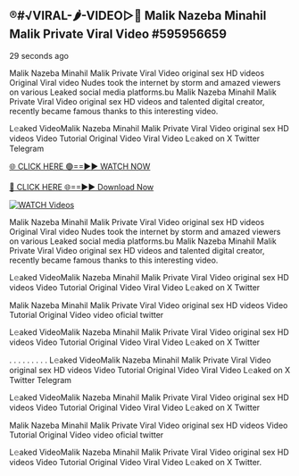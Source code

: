 ## ®️#√VIRAL-🌶-VIDEO▷👄 Malik Nazeba Minahil Malik Private Viral Video  #595956659

29 seconds ago

Malik Nazeba Minahil Malik Private Viral Video  original sex HD videos Original Viral video Nudes took the internet by storm and amazed viewers on various Leaked social media platforms.bu Malik Nazeba Minahil Malik Private Viral Video  original sex HD videos and talented digital creator, recently became famous thanks to this interesting video.

L𝚎aked VideoMalik Nazeba Minahil Malik Private Viral Video  original sex HD videos Video Tutorial Original Video Viral Video L𝚎aked on X Twitter Telegram

[🌐 CLICK HERE 🟢==►► WATCH NOW](https://cutt.ly/te57wshS)

[🔴 CLICK HERE 🌐==►► Download Now](https://cutt.ly/te57wshS)

[![WATCH Videos](https://i.imgur.com/dJHk4Zq.gif)](https://cutt.ly/te57wshS)

Malik Nazeba Minahil Malik Private Viral Video  original sex HD videos Original Viral video Nudes took the internet by storm and amazed viewers on various Leaked social media platforms.bu Malik Nazeba Minahil Malik Private Viral Video  original sex HD videos and talented digital creator, recently became famous thanks to this interesting video.

L𝚎aked VideoMalik Nazeba Minahil Malik Private Viral Video  original sex HD videos Video Tutorial Original Video Viral Video L𝚎aked on X Twitter

Malik Nazeba Minahil Malik Private Viral Video  original sex HD videos Video Tutorial Original Video video oficial twitter

L𝚎aked VideoMalik Nazeba Minahil Malik Private Viral Video  original sex HD videos Video Tutorial Original Video Viral Video L𝚎aked on X Twitter

. . . . . . . . . L𝚎aked VideoMalik Nazeba Minahil Malik Private Viral Video  original sex HD videos Video Tutorial Original Video Viral Video L𝚎aked on X Twitter Telegram

L𝚎aked VideoMalik Nazeba Minahil Malik Private Viral Video  original sex HD videos Video Tutorial Original Video Viral Video L𝚎aked on X Twitter

Malik Nazeba Minahil Malik Private Viral Video  original sex HD videos Video Tutorial Original Video video oficial twitter

L𝚎aked VideoMalik Nazeba Minahil Malik Private Viral Video  original sex HD videos Video Tutorial Original Video Viral Video L𝚎aked on X Twitter.